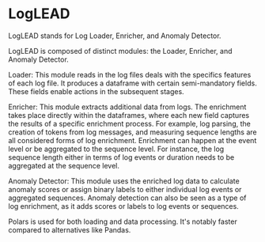 # LogLEAD
LogLEAD stands for Log Loader, Enricher, and Anomaly Detector.

LogLEAD is composed of distinct modules: the Loader, Enricher, and Anomaly Detector.

Loader: This module reads in the log files deals with the specifics features of each log file. It produces a dataframe with certain semi-mandatory fields. These fields enable actions in the subsequent stages.

Enricher: This module extracts additional data from logs. The enrichment takes place directly within the dataframes, where each new field captures the results of a specific enrichment process. For example, log parsing, the creation of tokens from log messages, and measuring sequence lengths are all considered forms of log enrichment. Enrichment can happen at the event level or be aggregated to the sequence level. For instance, the log sequence length either in terms of log events or duration needs to be aggregated at the sequence level.

Anomaly Detector: This module uses the enriched log data to calculate anomaly scores or assign binary labels to either individual log events or aggregated sequences. Anomaly detection can also be seen as a type of log enrichment, as it adds scores or labels to log events or sequences.

Polars is used for both loading and data processing. It's notably faster compared to alternatives like Pandas.

